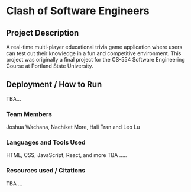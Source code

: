 # Clash of Software Engineers

## Project Description

A real-time multi-player educational trivia game application where users can test out their knowledge in a fun and competitive environment. This project was originally a final project for the CS-554 Software Engineering Course at Portland State University.

## Deployment / How to Run

TBA...

### Team Members

Joshua Wachana, Nachiket More, Hali Tran and Leo Lu

### Languages and Tools Used

HTML, CSS, JavaScript, React, and more TBA .....

### Resources used / Citations

TBA ...
